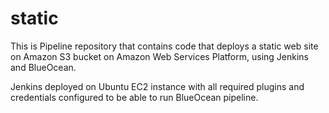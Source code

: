 # static

This is Pipeline repository that contains code that deploys a static web site on Amazon S3 bucket on Amazon Web Services Platform, using Jenkins and BlueOcean.

Jenkins deployed on Ubuntu EC2 instance with all required plugins and credentials configured to be able to run BlueOcean pipeline.

